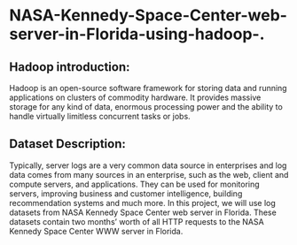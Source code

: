 # NASA-Kennedy-Space-Center-web-server-in-Florida-using-hadoop-.

## Hadoop introduction:
Hadoop is an open-source software framework for storing data and running applications on clusters of commodity hardware. It provides massive storage for any kind of data, enormous processing power and the ability to handle virtually limitless concurrent tasks or jobs.

## Dataset Description:
Typically, server logs are a very common data source in enterprises and log data comes from many sources in an enterprise, such as the web, client and compute servers, and applications. They can be used for monitoring servers, improving business and customer intelligence, building recommendation systems and much more. In this project, we will use log datasets from NASA Kennedy Space Center web server in Florida. These datasets contain two months’ worth of all HTTP requests to the NASA Kennedy Space Center WWW server in Florida.
